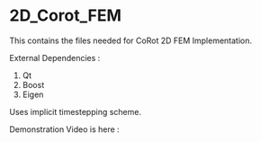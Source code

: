 2D_Corot_FEM
============

This contains the files needed for CoRot 2D FEM Implementation. 

External Dependencies :
1) Qt 
2) Boost 
3) Eigen 

Uses implicit timestepping scheme. 

Demonstration Video is here : 
